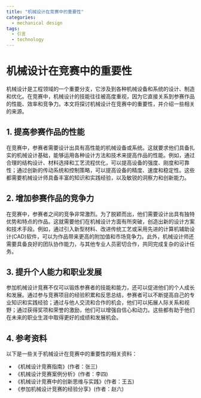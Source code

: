 ```yaml
---  
title: "机械设计在竞赛中的重要性"  
categories:  
  - mechanical design  
tags: 
  - 引言 
  - technology  
---  
```


# 机械设计在竞赛中的重要性

机械设计是工程领域的一个重要分支，它涉及到各种机械设备和系统的设计、制造和优化。在竞赛中，机械设计的技能往往被高度重视，因为它直接关系到参赛作品的性能、效率和竞争力。本文将探讨机械设计在竞赛中的重要性，并介绍一些相关的来源。

## 1. 提高参赛作品的性能

在竞赛中，参赛者需要设计出具有高性能的机械设备或系统。这就要求他们具备扎实的机械设计基础，能够运用各种设计方法和技术来提高作品的性能。例如，通过合理的结构设计、材料选择和工艺流程优化，可以提高设备的强度、刚度和可靠性；通过创新的传动系统和控制策略，可以提高设备的精度、速度和稳定性。这些都需要机械设计师具备丰富的知识和实践经验，以及敏锐的洞察力和创新能力。

## 2. 增加参赛作品的竞争力

在竞赛中，参赛者之间的竞争非常激烈。为了脱颖而出，他们需要设计出具有独特优势和特点的作品。这就需要他们在机械设计方面有所突破，创造出新的设计方案和技术手段。例如，通过引入新型材料、改进传统工艺或采用先进的计算机辅助设计(CAD)软件，可以为作品带来更高的附加值和市场竞争力。此外，机械设计师还需要具备良好的团队协作能力，与其他专业人员密切合作，共同完成复杂的设计任务。

## 3. 提升个人能力和职业发展

参加机械设计竞赛不仅可以锻炼参赛者的技能和能力，还可以促进他们的个人成长和发展。通过参与竞赛项目的经验积累和反思总结，参赛者可以不断提高自己的专业知识和实践经验；通过与他人交流和合作的机会，他们可以拓展人际关系和视野；通过获得奖项和荣誉的激励，他们可以增强自信心和动力。这些都有助于他们在未来的职业生涯中取得更好的成绩和发展机会。

## 4. 参考资料

以下是一些关于机械设计在竞赛中的重要性的相关资料：

- 《机械设计竞赛指南》(作者：张三)
- 《机械设计竞赛案例分析》(作者：李四)
- 《机械设计竞赛中的创新思维与实践》(作者：王五)
- 《参加机械设计竞赛的经验分享》(作者：赵六) 
